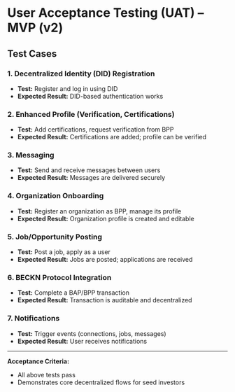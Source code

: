 # User Acceptance Testing (UAT) – MVP (v2)

## Test Cases

### 1. Decentralized Identity (DID) Registration
- **Test:** Register and log in using DID
- **Expected Result:** DID-based authentication works

### 2. Enhanced Profile (Verification, Certifications)
- **Test:** Add certifications, request verification from BPP
- **Expected Result:** Certifications are added; profile can be verified

### 3. Messaging
- **Test:** Send and receive messages between users
- **Expected Result:** Messages are delivered securely

### 4. Organization Onboarding
- **Test:** Register an organization as BPP, manage its profile
- **Expected Result:** Organization profile is created and editable

### 5. Job/Opportunity Posting
- **Test:** Post a job, apply as a user
- **Expected Result:** Jobs are posted; applications are received

### 6. BECKN Protocol Integration
- **Test:** Complete a BAP/BPP transaction
- **Expected Result:** Transaction is auditable and decentralized

### 7. Notifications
- **Test:** Trigger events (connections, jobs, messages)
- **Expected Result:** User receives notifications

---

**Acceptance Criteria:**
- All above tests pass
- Demonstrates core decentralized flows for seed investors
